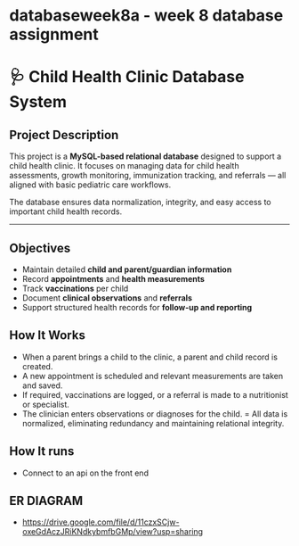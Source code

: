# databaseweek8a - week 8 database assignment


# 🩺 Child Health Clinic Database System

## Project Description

This project is a **MySQL-based relational database** designed to support a child health clinic. It focuses on managing data for child health assessments, growth monitoring, immunization tracking, and referrals — all aligned with basic pediatric care workflows.

The database ensures data normalization, integrity, and easy access to important child health records.

---

## Objectives

- Maintain detailed **child and parent/guardian information**
- Record **appointments** and **health measurements**
- Track **vaccinations** per child
- Document **clinical observations** and **referrals**
- Support structured health records for **follow-up and reporting**

## How It Works
- When a parent brings a child to the clinic, a parent and child record is created.
- A new appointment is scheduled and relevant measurements are taken and saved.
- If required, vaccinations are logged, or a referral is made to a nutritionist or specialist.
- The clinician enters observations or diagnoses for the child.
= All data is normalized, eliminating redundancy and maintaining relational integrity.

## How It runs
- Connect to an api on the front end


## ER DIAGRAM
- https://drive.google.com/file/d/11czxSCjw-oxeGdAczJRiKNdkybmfbGMp/view?usp=sharing
